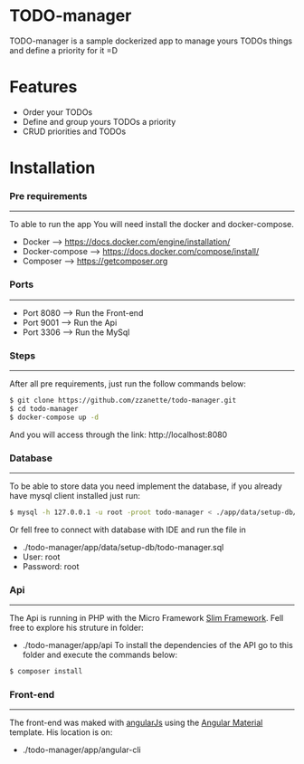 # TODO-manager

TODO-manager is a sample dockerized app to manage yours TODOs things and define a priority for it =D

# Features
  - Order your TODOs
  - Define and group yours TODOs a priority
  - CRUD priorities and TODOs

# Installation

### Pre requirements
---------------------------------------
To able to run the app You will need install the docker and docker-compose.
 - Docker  -->   https://docs.docker.com/engine/installation/ 
 - Docker-compose  -->   https://docs.docker.com/compose/install/
 - Composer  --> https://getcomposer.org
### Ports
--------------------------------------
 - Port 8080 --> Run the Front-end
 - Port 9001 --> Run the Api
 - Port 3306 --> Run the MySql 

### Steps
-----------------------------------
After all pre requirements, just run the follow commands below:
```sh
$ git clone https://github.com/zzanette/todo-manager.git
$ cd todo-manager
$ docker-compose up -d
```
And you will access through the link:
http://localhost:8080

### Database
--------------------------------------
To be able to store data you need implement the database, if you already have mysql client installed just run:
```sh
$ mysql -h 127.0.0.1 -u root -proot todo-manager < ./app/data/setup-db/todo-manager.sql
```
Or fell free to connect with database with IDE and run the file in 
- ./todo-manager/app/data/setup-db/todo-manager.sql
- User: root
- Password: root

### Api
---------------------------------------
The Api is running in PHP with the Micro Framework [Slim Framework](https://www.slimframework.com/docs/). Fell free to explore his struture in folder:
- ./todo-manager/app/api
To install the dependencies of the API go to this folder and execute the commands below:
```sh
$ composer install
```

### Front-end
-------------------------------------
The front-end was maked with [angularJs](https://angularjs.org/) using the [Angular Material](https://github.com/angular/material) template. His location is on:
- ./todo-manager/app/angular-cli












